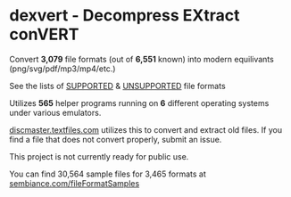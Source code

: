 # dexvert - **D**ecompress **EX**tract con**VERT**
Convert **3,079** file formats (out of **6,551** known) into modern equilivants (png/svg/pdf/mp3/mp4/etc.)

See the lists of [SUPPORTED](SUPPORTED.md) & [UNSUPPORTED](UNSUPPORTED.md) file formats

Utilizes **565** helper programs running on **6** different operating systems under various emulators.

[discmaster.textfiles.com](http://discmaster.textfiles.com/) utilizes this to convert and extract old files. If you find a file that does not convert properly, submit an issue.

This project is not currently ready for public use.

You can find 30,564 sample files for 3,465 formats at [sembiance.com/fileFormatSamples](https://sembiance.com/fileFormatSamples/)
